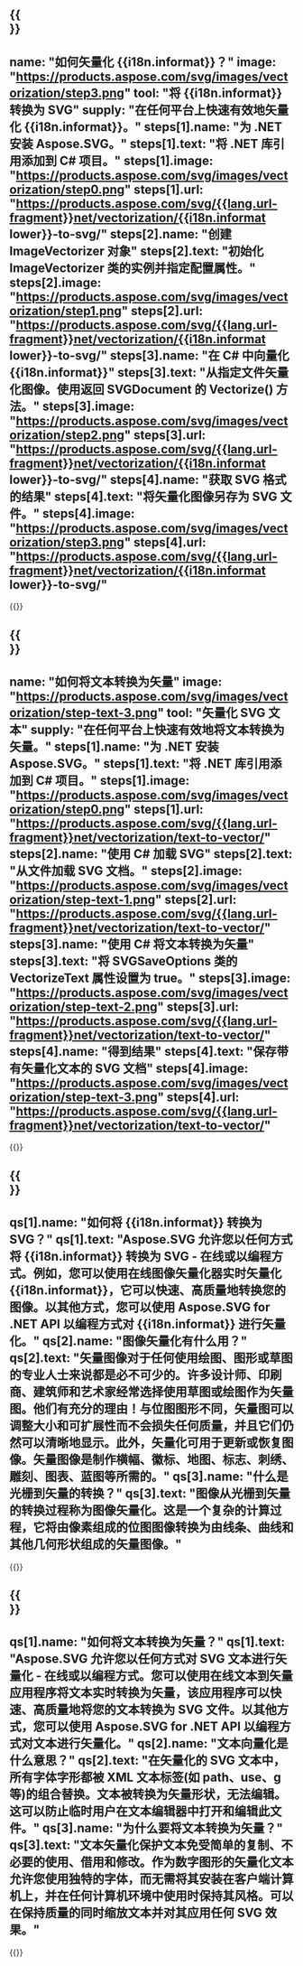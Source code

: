 ﻿---
meta: true
translation: true
deploy: false
---

{{<section howto>}}
---
name: "如何矢量化 {{i18n.informat}}？"
image: "https://products.aspose.com/svg/images/vectorization/step3.png"
tool: "将 {{i18n.informat}} 转换为 SVG"
supply: "在任何平台上快速有效地矢量化 {{i18n.informat}}。"
steps[1].name: "为 .NET 安装 Aspose.SVG。"
steps[1].text: "将 .NET 库引用添加到 C# 项目。"
steps[1].image: "https://products.aspose.com/svg/images/vectorization/step0.png"
steps[1].url: "https://products.aspose.com/svg/{{lang.url-fragment}}net/vectorization/{{i18n.informat lower}}-to-svg/"
steps[2].name: "创建 ImageVectorizer 对象"
steps[2].text: "初始化 ImageVectorizer 类的实例并指定配置属性。"
steps[2].image: "https://products.aspose.com/svg/images/vectorization/step1.png"
steps[2].url: "https://products.aspose.com/svg/{{lang.url-fragment}}net/vectorization/{{i18n.informat lower}}-to-svg/"
steps[3].name: "在 C# 中向量化 {{i18n.informat}}"
steps[3].text: "从指定文件矢量化图像。使用返回 SVGDocument 的 Vectorize() 方法。"
steps[3].image: "https://products.aspose.com/svg/images/vectorization/step2.png"
steps[3].url: "https://products.aspose.com/svg/{{lang.url-fragment}}net/vectorization/{{i18n.informat lower}}-to-svg/"
steps[4].name: "获取 SVG 格式的结果"
steps[4].text: "将矢量化图像另存为 SVG 文件。"
steps[4].image: "https://products.aspose.com/svg/images/vectorization/step3.png"
steps[4].url: "https://products.aspose.com/svg/{{lang.url-fragment}}net/vectorization/{{i18n.informat lower}}-to-svg/"
---

{{<import path="/meta/schemas.md" section="howto">}}

{{<section howtoText>}}
---
name: "如何将文本转换为矢量"
image: "https://products.aspose.com/svg/images/vectorization/step-text-3.png"
tool: "矢量化 SVG 文本"
supply: "在任何平台上快速有效地将文本转换为矢量。"
steps[1].name: "为 .NET 安装 Aspose.SVG。"
steps[1].text: "将 .NET 库引用添加到 C# 项目。"
steps[1].image: "https://products.aspose.com/svg/images/vectorization/step0.png"
steps[1].url: "https://products.aspose.com/svg/{{lang.url-fragment}}net/vectorization/text-to-vector/"
steps[2].name: "使用 C# 加载 SVG"
steps[2].text: "从文件加载 SVG 文档。"
steps[2].image: "https://products.aspose.com/svg/images/vectorization/step-text-1.png"
steps[2].url: "https://products.aspose.com/svg/{{lang.url-fragment}}net/vectorization/text-to-vector/"
steps[3].name: "使用 C# 将文本转换为矢量"
steps[3].text: "将 SVGSaveOptions 类的 VectorizeText 属性设置为 true。"
steps[3].image: "https://products.aspose.com/svg/images/vectorization/step-text-2.png"
steps[3].url: "https://products.aspose.com/svg/{{lang.url-fragment}}net/vectorization/text-to-vector/"
steps[4].name: "得到结果"
steps[4].text: "保存带有矢量化文本的 SVG 文档"
steps[4].image: "https://products.aspose.com/svg/images/vectorization/step-text-3.png"
steps[4].url: "https://products.aspose.com/svg/{{lang.url-fragment}}net/vectorization/text-to-vector/"
---

{{<import path="/meta/schemas.md" section="howto">}}

{{<section faq>}}
---
qs[1].name: "如何将 {{i18n.informat}} 转换为 SVG？"
qs[1].text: "Aspose.SVG 允许您以任何方式将 {{i18n.informat}} 转换为 SVG - 在线或以编程方式。例如，您可以使用在线图像矢量化器实时矢量化 {{i18n.informat}}，它可以快速、高质量地转换您的图像。以其他方式，您可以使用 Aspose.SVG for .NET API 以编程方式对 {{i18n.informat}} 进行矢量化。"
qs[2].name: "图像矢量化有什么用？"
qs[2].text: "矢量图像对于任何使用绘图、图形或草图的专业人士来说都是必不可少的。许多设计师、印刷商、建筑师和艺术家经常选择使用草图或绘图作为矢量图。他们有充分的理由！与位图图形不同，矢量图可以调整大小和可扩展性而不会损失任何质量，并且它们仍然可以清晰地显示。此外，矢量化可用于更新或恢复图像。矢量图像是制作横幅、徽标、地图、标志、刺绣、雕刻、图表、蓝图等所需的。"
qs[3].name: "什么是光栅到矢量的转换？"
qs[3].text: "图像从光栅到矢量的转换过程称为图像矢量化。这是一个复杂的计算过程，它将由像素组成的位图图像转换为由线条、曲线和其他几何形状组成的矢量图像。"
---

{{<import path="/meta/schemas.md" section="faq">}}

{{<section faq-text>}}
---
qs[1].name: "如何将文本转换为矢量？"
qs[1].text: "Aspose.SVG 允许您以任何方式对 SVG 文本进行矢量化 - 在线或以编程方式。您可以使用在线文本到矢量应用程序将文本实时转换为矢量，该应用程序可以快速、高质量地将您的文本转换为 SVG 文件。以其他方式，您可以使用 Aspose.SVG for .NET API 以编程方式对文本进行矢量化。"
qs[2].name: "文本向量化是什么意思？"
qs[2].text: "在矢量化的 SVG 文本中，所有字体字形都被 XML 文本标签(如 path、use、g 等)的组合替换。文本被转换为矢量形状，无法编辑。这可以防止临时用户在文本编辑器中打开和编辑此文件。"
qs[3].name: "为什么要将文本转换为矢量？"
qs[3].text: "文本矢量化保护文本免受简单的复制、不必要的使用、借用和修改。作为数字图形的矢量化文本允许您使用独特的字体，而无需将其安装在客户端计算机上，并在任何计算机环境中使用时保持其风格。可以在保持质量的同时缩放文本并对其应用任何 SVG 效果。"
---

{{<import path="/meta/schemas.md" section="faq">}}

